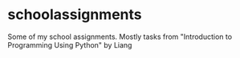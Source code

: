 # schoolassignments
Some of my school assignments. Mostly tasks from "Introduction to Programming Using Python" by Liang
